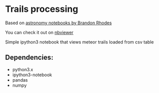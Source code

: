 Trails processing
===================

Based on [astronomy notebooks by Brandon Rhodes](https://github.com/brandon-rhodes/astronomy-notebooks)

You can check it out on [nbviewer](http://nbviewer.ipython.org/github/bolidozor/trails-processing/blob/master/Trails%20processing-demo.ipynb)

Simple ipython3 notebook that views meteor trails loaded from csv table

Dependencies:
-------------
 * python3.x
 * ipython3-notebook
 * pandas
 * numpy